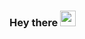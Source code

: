 ### Hey there <img src="https://media.giphy.com/media/hvRJCLFzcasrR4ia7z/giphy.gif" width="25px">



